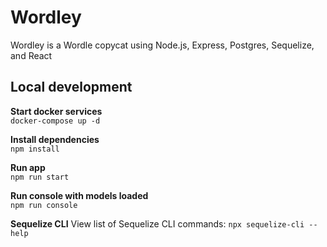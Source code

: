 # Wordley
Wordley is a Wordle copycat using Node.js, Express, Postgres, Sequelize, and React

## Local development
**Start docker services**   
`docker-compose up -d`

**Install dependencies**  
`npm install`

**Run app**    
`npm run start`

**Run console with models loaded**   
`npm run console`

**Sequelize CLI**
View list of Sequelize CLI commands:
`npx sequelize-cli --help`  

